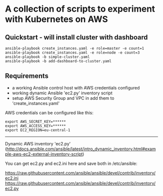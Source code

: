 # A collection of scripts to experiment with Kubernetes on AWS

## Quickstart - will install cluster with dashboard

```
ansible-playbook create_instances.yaml -e role=master -e count=1
ansible-playbook create_instances.yaml -e role=node -e count=3
ansible-playbook -b simple-cluster.yaml
ansible-playbook -b add-dashboard-to-cluster.yaml
```

## Requirements

- a working Ansible control host with AWS credentials configured
- working dynamic Ansible 'ec2.py' inventory script
- setup AWS Security Group and VPC in add them to 'create_instances.yaml'

AWS credentials can be configured like this:

```
export AWS_SECRET_KEY=******
export AWS_ACCESS_KEY=******
export EC2_REGION=eu-central-1
```

---

Dynamic AWS inventory 'ec2.py' (http://docs.ansible.com/ansible/latest/intro_dynamic_inventory.html#example-aws-ec2-external-inventory-script)

You can get ec2.py and ec2.ini here and save both in /etc/ansible:

https://raw.githubusercontent.com/ansible/ansible/devel/contrib/inventory/ec2.ini
https://raw.githubusercontent.com/ansible/ansible/devel/contrib/inventory/ec2.py

